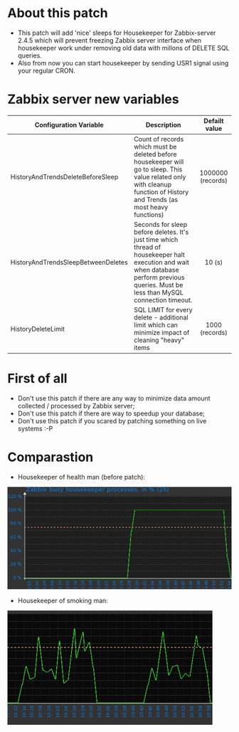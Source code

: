 About this patch
================

* This patch will add 'nice' sleeps for Housekeeper for Zabbix-server 2.4.5 which will prevent freezing Zabbix server interface when housekeeper work under removing old data with millons of DELETE SQL queries.
* Also from now you can start housekeeper by sending USR1 signal using your regular CRON.


Zabbix server new variables
===========================


| Configuration Variable      | Description   | Defailt value  |
| --------------------------- |---------------|:--------------:|
| HistoryAndTrendsDeleteBeforeSleep |Count of records which must be deleted before housekeeper will go to sleep. This value related only with cleanup function of History and Trends (as most heavy functions) | 1000000 (records) |
| HistoryAndTrendsSleepBetweenDeletes | Seconds for sleep before deletes. It's just time which thread of housekeeper halt execution and wait when database perform previous queries. Must be less than MySQL connection timeout. | 10 (s) |
| HistoryDeleteLimit  | SQL LIMIT for every delete - additional limit which can minimize impact of cleaning "heavy" items | 1000 (records) |


First of all
============

* Don't use this patch if there are any way to minimize data amount collected / processed by Zabbix server;
* Don't use this patch if there are way to speedup your database;
* Don't use this patch if you scared by patching something on live systems :-P


Comparastion
============

* Housekeeper of health man (before patch):

![before](https://raw.githubusercontent.com/mn3m0nic/ffts/master/zabbix-server-patch/before_HK.png "before")


* Housekeeper of smoking man:

![after](https://raw.githubusercontent.com/mn3m0nic/ffts/master/zabbix-server-patch/after_HK.png "after1")


